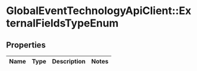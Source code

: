 # GlobalEventTechnologyApiClient::ExternalFieldsTypeEnum

## Properties
Name | Type | Description | Notes
------------ | ------------- | ------------- | -------------

